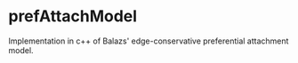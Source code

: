 prefAttachModel
===============

Implementation in c++ of Balazs' edge-conservative preferential attachment model.
